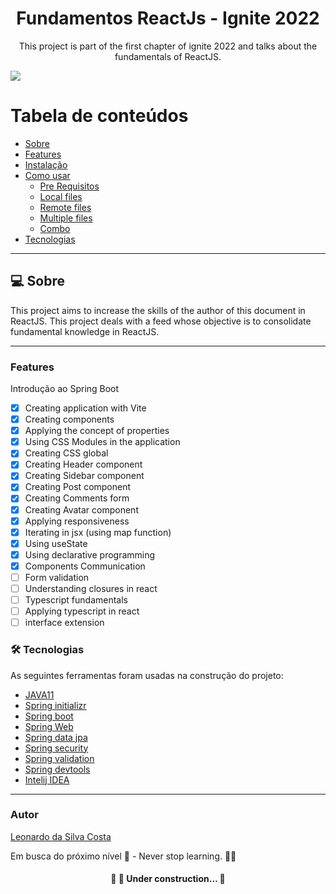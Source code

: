 <h1 align="center">Fundamentos ReactJs - Ignite 2022</h1>
<p align="center">This project is part of the first chapter of ignite 2022 and talks about the fundamentals of ReactJS. </p>
<img src="https://img.shields.io/badge/REACTJS-STUDY-blue">

Tabela de conteúdos
=================
<!--ts-->
   * [Sobre](#Sobre)
   * [Features](#features)
   * [Instalação](#instalacao)
   * [Como usar](#como-usar)
      * [Pre Requisitos](#pre-requisitos)
      * [Local files](#local-files)
      * [Remote files](#remote-files)
      * [Multiple files](#multiple-files)
      * [Combo](#combo)
   * [Tecnologias](#tecnologias)
<!--te-->

---

## 💻 Sobre

This project aims to increase the skills of the author of this document in ReactJS.
This project deals with a feed whose objective is to consolidate fundamental knowledge in ReactJS.

---
### Features

Introdução ao Spring Boot
- [x] Creating application with Vite
- [x] Creating components
- [x] Applying the concept of properties
- [x] Using CSS Modules in the application
- [x] Creating CSS global
- [x] Creating Header component
- [x] Creating Sidebar component
- [x] Creating Post component
- [x] Creating Comments form
- [x] Creating Avatar component
- [x] Applying responsiveness
- [x] Iterating in jsx (using map function)
- [x] Using useState
- [x] Using declarative programming
- [x] Components Communication
- [ ] Form validation
- [ ] Understanding closures in react
- [ ] Typescript fundamentals
- [ ] Applying typescript in react
- [ ] interface extension

### 🛠 Tecnologias

As seguintes ferramentas foram usadas na construção do projeto:

- [JAVA11](https://www.oracle.com/br/java/technologies/javase/jdk11-archive-downloads.html)
- [Spring initializr](https://start.spring.io/)
- [Spring boot](https://spring.io/projects/spring-boot)
- [Spring Web](https://docs.spring.io/spring-framework/docs/3.2.x/spring-framework-reference/html/mvc.html)
- [Spring data jpa](https://spring.io/projects/spring-data-jpa)
- [Spring security](https://spring.io/projects/spring-security)
- [Spring validation](https://docs.spring.io/spring-framework/docs/3.2.x/spring-framework-reference/html/validation.html)
- [Spring devtools](https://docs.spring.io/spring-boot/docs/1.5.16.RELEASE/reference/html/using-boot-devtools.html)
- [Intelij IDEA](https://www.jetbrains.com/pt-br/idea/)

---

### Autor
[Leonardo da Silva Costa](https://www.linkedin.com/in/leonardo-costa-b49b8062/)

Em busca do próximo nível 🚀 - Never stop learning. 🧑‍🎓

<h4 align="center"> 
	🚧  🚀 Under construction...  🚧
</h4>




